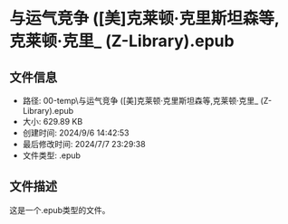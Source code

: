 ﻿# 与运气竞争 ([美]克莱顿·克里斯坦森等,克莱顿·克里_ (Z-Library).epub

## 文件信息
- 路径: 00-temp\与运气竞争 ([美]克莱顿·克里斯坦森等,克莱顿·克里_ (Z-Library).epub
- 大小: 629.89 KB
- 创建时间: 2024/9/6 14:42:53
- 最后修改时间: 2024/7/7 23:29:38
- 文件类型: .epub

## 文件描述
这是一个.epub类型的文件。

